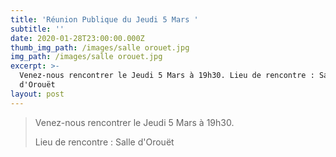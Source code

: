 ```yaml
---
title: 'Réunion Publique du Jeudi 5 Mars '
subtitle: ''
date: 2020-01-28T23:00:00.000Z
thumb_img_path: /images/salle orouet.jpg
img_path: /images/salle orouet.jpg
excerpt: >-
  Venez-nous rencontrer le Jeudi 5 Mars à 19h30. Lieu de rencontre : Salle
  d'Orouët
layout: post
---
```

> Venez-nous rencontrer le Jeudi 5 Mars à 19h30. 
>
> Lieu de rencontre : Salle d'Orouët
